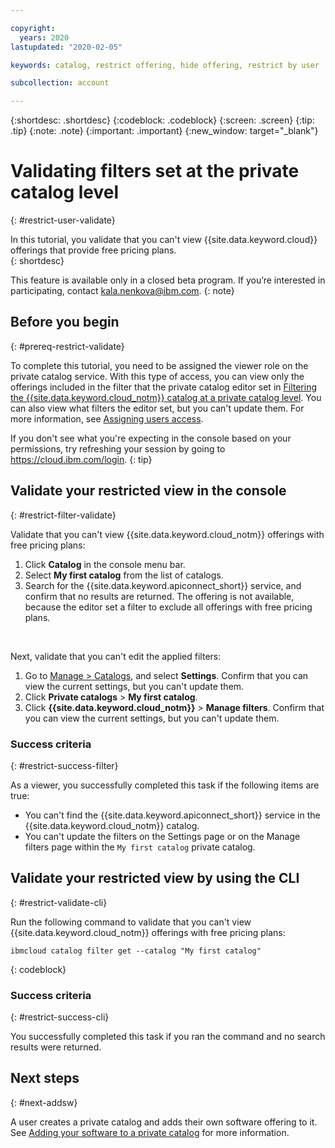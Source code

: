 ```yaml
---

copyright:
  years: 2020
lastupdated: "2020-02-05"

keywords: catalog, restrict offering, hide offering, restrict by user

subcollection: account

---
```


{:shortdesc: .shortdesc}
{:codeblock: .codeblock}
{:screen: .screen}
{:tip: .tip}
{:note: .note}
{:important: .important}
{:new_window: target="_blank"}

# Validating filters set at the private catalog level
{: #restrict-user-validate}

In this tutorial, you validate that you can't view {{site.data.keyword.cloud}} offerings that provide free pricing plans.  
{: shortdesc}

This feature is available only in a closed beta program. If you’re interested in participating, contact kala.nenkova@ibm.com.
{: note}

## Before you begin
{: #prereq-restrict-validate}

To complete this tutorial, you need to be assigned the viewer role on the private catalog service. With this type of access, you can view only the offerings included in the filter that the private catalog editor set in [Filtering the {{site.data.keyword.cloud_notm}} catalog at a private catalog level](/docs/account?topic=account-restrict-by-user). You can also view what filters the editor set, but you can't update them. For more information, see [Assigning users access](/docs/account?topic=account-catalog-access).

  If you don't see what you're expecting in the console based on your permissions, try refreshing your session by going to https://cloud.ibm.com/login.
  {: tip}

## Validate your restricted view in the console 
{: #restrict-filter-validate}

Validate that you can't view {{site.data.keyword.cloud_notm}} offerings with free pricing plans:

1. Click **Catalog** in the console menu bar. 
2. Select **My first catalog** from the list of catalogs.
1. Search for the {{site.data.keyword.apiconnect_short}} service, and confirm that no results are returned. The offering is not available, because the editor set a filter to exclude all offerings with free pricing plans.  
<br>

Next, validate that you can't edit the applied filters:

1. Go to [Manage > Catalogs](https://cloud.ibm.com/content-mgmt/catalogs), and select **Settings**. Confirm that you can view the current settings, but you can't update them.
1. Click **Private catalogs** > **My first catalog**.
1. Click **{{site.data.keyword.cloud_notm}}** > **Manage filters**. Confirm that you can view the current settings, but you can't update them. 

### Success criteria
{: #restrict-success-filter}

As a viewer, you successfully completed this task if the following items are true:

* You can't find the {{site.data.keyword.apiconnect_short}} service in the {{site.data.keyword.cloud_notm}} catalog.
* You can't update the filters on the Settings page or on the Manage filters page within the `My first catalog` private catalog.

## Validate your restricted view by using the CLI
{: #restrict-validate-cli} 

Run the following command to validate that you can't view {{site.data.keyword.cloud_notm}} offerings with free pricing plans:

  ```
  ibmcloud catalog filter get --catalog "My first catalog"
  ```
  {: codeblock}

### Success criteria
{: #restrict-success-cli}

You successfully completed this task if you ran the command and no search results were returned. 

## Next steps
{: #next-addsw}

A user creates a private catalog and adds their own software offering to it. See [Adding your software to a private catalog](/docs/account?topic=account-create-private-catalog) for more information.


